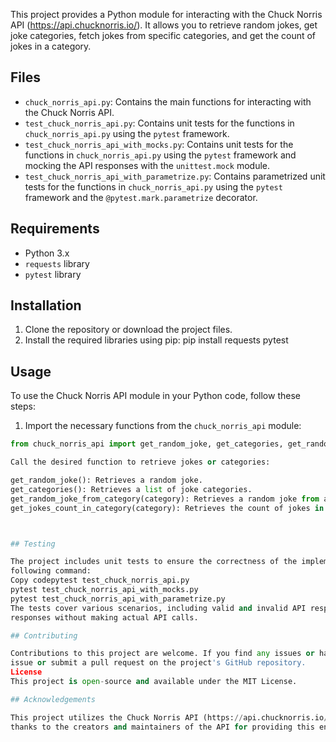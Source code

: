 This project provides a Python module for interacting with the Chuck Norris API (https://api.chucknorris.io/). It allows
you to retrieve random jokes, get joke categories, fetch jokes from specific categories, and get the count of jokes in a
category.

## Files

- `chuck_norris_api.py`: Contains the main functions for interacting with the Chuck Norris API.
- `test_chuck_norris_api.py`: Contains unit tests for the functions in `chuck_norris_api.py` using the `pytest`
framework.
- `test_chuck_norris_api_with_mocks.py`: Contains unit tests for the functions in `chuck_norris_api.py` using the
`pytest` framework and mocking the API responses with the `unittest.mock` module.
- `test_chuck_norris_api_with_parametrize.py`: Contains parametrized unit tests for the functions in
`chuck_norris_api.py` using the `pytest` framework and the `@pytest.mark.parametrize` decorator.

## Requirements

- Python 3.x
- `requests` library
- `pytest` library

## Installation

1. Clone the repository or download the project files.
2. Install the required libraries using pip:
pip install requests pytest

## Usage

To use the Chuck Norris API module in your Python code, follow these steps:

1. Import the necessary functions from the `chuck_norris_api` module:
```python
from chuck_norris_api import get_random_joke, get_categories, get_random_joke_from_category, get_jokes_count_in_category

Call the desired function to retrieve jokes or categories:

get_random_joke(): Retrieves a random joke.
get_categories(): Retrieves a list of joke categories.
get_random_joke_from_category(category): Retrieves a random joke from a specific category.
get_jokes_count_in_category(category): Retrieves the count of jokes in a specific category.



## Testing

The project includes unit tests to ensure the correctness of the implemented functions. To run the tests, use the
following command:
Copy codepytest test_chuck_norris_api.py
pytest test_chuck_norris_api_with_mocks.py
pytest test_chuck_norris_api_with_parametrize.py
The tests cover various scenarios, including valid and invalid API responses, and use mocking techniques to simulate API
responses without making actual API calls.

## Contributing

Contributions to this project are welcome. If you find any issues or have suggestions for improvements, please open an
issue or submit a pull request on the project's GitHub repository.
License
This project is open-source and available under the MIT License.

## Acknowledgements

This project utilizes the Chuck Norris API (https://api.chucknorris.io/) to retrieve jokes and categories. Special
thanks to the creators and maintainers of the API for providing this entertaining resource.#
